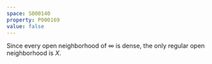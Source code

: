 ```yaml
---
space: S000140
property: P000169
value: false
---
```


Since every open neighborhood of $\infty$ is dense, the only regular open neighborhood is $X$.
